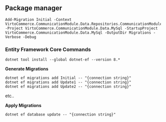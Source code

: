 ## Package manager
```
Add-Migration Initial -Context VirtoCommerce.CommunicationModule.Data.Repositories.CommunicationModuleDbContext -Project VirtoCommerce.CommunicationModule.Data.MySql -StartupProject VirtoCommerce.CommunicationModule.Data.MySql -OutputDir Migrations -Verbose -Debug
```

### Entity Framework Core Commands
```
dotnet tool install --global dotnet-ef --version 8.*
```

**Generate Migrations**
```
dotnet ef migrations add Initial -- "{connection string}"
dotnet ef migrations add Update1 -- "{connection string}"
dotnet ef migrations add Update2 -- "{connection string}"
```
etc..

**Apply Migrations**
```
dotnet ef database update -- "{connection string}"
```

